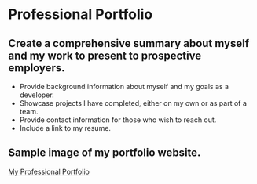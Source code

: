 # Professional Portfolio

## Create a comprehensive summary about myself and my work to present to prospective employers.
- Provide background information about myself and my goals as a developer.
- Showcase projects I have completed, either on my own or as part of a team.
- Provide contact information for those who wish to reach out.
- Include a link to my resume.

## Sample image of my portfolio website.

[My Professional Portfolio](https://)
